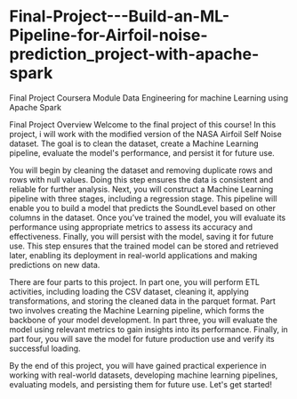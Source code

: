 # Final-Project---Build-an-ML-Pipeline-for-Airfoil-noise-prediction_project-with-apache-spark
Final Project Coursera Module Data Engineering for machine Learning using Apache Spark

Final Project Overview
Welcome to the final project of this course! In this project, i will work with the modified version of the NASA Airfoil Self Noise dataset. The goal is to clean the dataset, create a Machine Learning pipeline, evaluate the model's performance, and persist it for future use. 

You will begin by cleaning the dataset and removing duplicate rows and rows with null values. Doing this step ensures the data is consistent and reliable for further analysis. Next, you will construct a Machine Learning pipeline with three stages, including a regression stage. This pipeline will enable you to build a model that predicts the SoundLevel based on other columns in the dataset. Once you’ve trained the model, you will evaluate its performance using appropriate metrics to assess its accuracy and effectiveness. Finally, you will persist with the model, saving it for future use. This step ensures that the trained model can be stored and retrieved later, enabling its deployment in real-world applications and making predictions on new data. 

There are four parts to this project. In part one, you will perform ETL activities, including loading the CSV dataset, cleaning it, applying transformations, and storing the cleaned data in the parquet format. Part two involves creating the Machine Learning pipeline, which forms the backbone of your model development. In part three, you will evaluate the model using relevant metrics to gain insights into its performance. Finally, in part four, you will save the model for future production use and verify its successful loading. 

By the end of this project, you will have gained practical experience in working with real-world datasets, developing machine learning pipelines, evaluating models, and persisting them for future use. Let's get started! 

